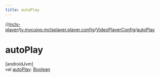 ```yaml
---
title: autoPlay
---
```

//[mcls-player](../../../index.html)/[tv.mycujoo.mclsplayer.player.config](../index.html)/[VideoPlayerConfig](index.html)/[autoPlay](auto-play.html)



# autoPlay



[androidJvm]\
val [autoPlay](auto-play.html): [Boolean](https://kotlinlang.org/api/latest/jvm/stdlib/kotlin/-boolean/index.html)




